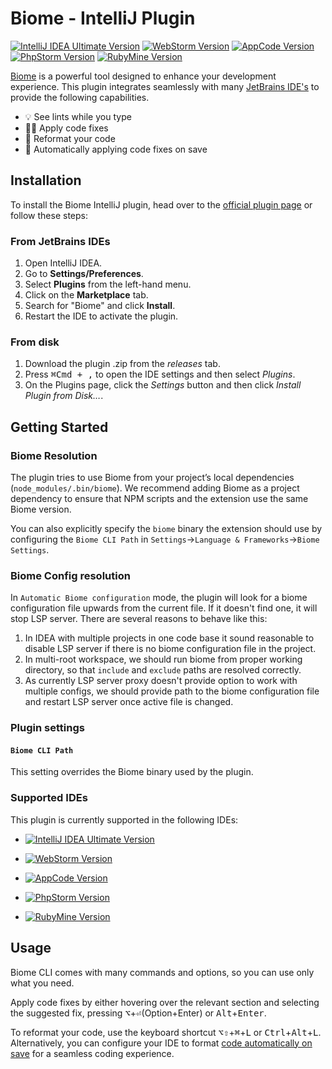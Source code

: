 # Biome - IntelliJ Plugin

[![IntelliJ IDEA Ultimate Version](https://img.shields.io/badge/IntelliJ%20IDEA%20Ultimate-2024.1-374151.svg?labelcolor=000&logo=intellij-idea&labelColor=black)](https://www.jetbrains.com/idea/)
[![WebStorm Version](https://img.shields.io/badge/WebStorm-2024.1-1F3263.svg?labelcolor=000&logo=webstorm&labelColor=black)](https://www.jetbrains.com/webstorm/)
[![AppCode Version](https://img.shields.io/badge/AppCode-2024.1-2380B0.svg?labelcolor=000&logo=appcode&labelColor=black)](https://www.jetbrains.com/objc/)
[![PhpStorm Version](https://img.shields.io/badge/PhpStorm-2024.1-953D8C.svg?labelcolor=000&logo=phpstorm&labelColor=black)](https://www.jetbrains.com/phpstorm/)
[![RubyMine Version](https://img.shields.io/badge/RubyMine-2024.1-A11523.svg?labelcolor=000&logo=ruby&labelColor=black)](https://www.jetbrains.com/ruby/)

[Biome](https://biomejs.dev/) is a powerful tool designed to enhance your
development experience. This plugin integrates seamlessly with many
[JetBrains IDE's](#supported-ides) to provide the following capabilities.

-   💡 See lints while you type
-   👨‍💻 Apply code fixes
-   🚧 Reformat your code
-   💾 Automatically applying code fixes on save

## Installation

To install the Biome IntelliJ plugin, head over to the
[official plugin page](https://plugins.jetbrains.com/plugin/22761-biome) or
follow these steps:

### From JetBrains IDEs

1. Open IntelliJ IDEA.
2. Go to **Settings/Preferences**.
3. Select **Plugins** from the left-hand menu.
4. Click on the **Marketplace** tab.
5. Search for "Biome" and click **Install**.
6. Restart the IDE to activate the plugin.

### From disk

1. Download the plugin .zip from the _releases_ tab.
2. Press <kbd>⌘Cmd + ,</kbd> to open the IDE settings and then select _Plugins_.
3. On the Plugins page, click the _Settings_ button and then click _Install
   Plugin from Disk…_.

## Getting Started

### Biome Resolution

The plugin tries to use Biome from your project’s local dependencies
(`node_modules/.bin/biome`). We recommend adding Biome as a project dependency
to ensure that NPM scripts and the extension use the same Biome version.

You can also explicitly specify the `biome` binary the extension should use by
configuring the `Biome CLI Path` in
`Settings`->`Language & Frameworks`->`Biome Settings`.

### Biome Config resolution

In `Automatic Biome configuration` mode, the plugin will look for a biome
configuration file upwards from the current file. If it doesn't find one, it
will stop LSP server. There are several reasons to behave like this:

1. In IDEA with multiple projects in one code base it sound reasonable to
   disable LSP server if there is no biome configuration file in the project.
2. In multi-root workspace, we should run biome from proper working directory,
   so that `include` and `exclude` paths are resolved correctly.
3. As currently LSP server proxy doesn't provide option to work with multiple
   configs, we should provide path to the biome configuration file and restart
   LSP server once active file is changed.

### Plugin settings

#### `Biome CLI Path`

This setting overrides the Biome binary used by the plugin.

### Supported IDEs

This plugin is currently supported in the following IDEs:

-   [![IntelliJ IDEA Ultimate Version](https://img.shields.io/badge/IntelliJ%20IDEA%20Ultimate-2024.1-374151.svg?labelcolor=000&logo=intellij-idea&labelColor=black)](https://www.jetbrains.com/idea/)

-   [![WebStorm Version](https://img.shields.io/badge/WebStorm-2024.1-1F3263.svg?labelcolor=000&logo=webstorm&labelColor=black)](https://www.jetbrains.com/webstorm/)

-   [![AppCode Version](https://img.shields.io/badge/AppCode-2024.1-2380B0.svg?labelcolor=000&logo=appcode&labelColor=black)](https://www.jetbrains.com/objc/)

-   [![PhpStorm Version](https://img.shields.io/badge/PhpStorm-2024.1-953D8C.svg?labelcolor=000&logo=phpstorm&labelColor=black)](https://www.jetbrains.com/phpstorm/)

-   [![RubyMine Version](https://img.shields.io/badge/RubyMine-2024.1-A11523.svg?labelcolor=000&logo=ruby&labelColor=black)](https://www.jetbrains.com/ruby/)

## Usage

Biome CLI comes with many commands and options, so you can use only what you
need.

Apply code fixes by either hovering over the relevant section and selecting the
suggested fix, pressing
<kbd title="Option">⌥</kbd>+<kbd  title="Enter">⏎</kbd>(Option+Enter) or
<kbd title="Alt">Alt</kbd>+<kbd title="Enter">Enter</kbd>.

To reformat your code, use the keyboard shortcut
<kbd>⌥⇧</kbd>+<kbd title="Cmd">⌘</kbd>+<kbd  title="L">L</kbd> or
<kbd title="Ctrl">Ctrl</kbd>+<kbd title="Alt">Alt</kbd>+<kbd  title="L">L</kbd>.
Alternatively, you can configure your IDE to format
[code automatically on save](https://www.jetbrains.com/help/webstorm/reformat-and-rearrange-code.html#reformat-on-save)
for a seamless coding experience.
